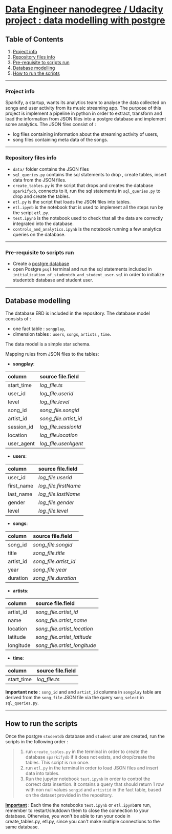 # <u>Data Engineer nanodegree / Udacity project : data modelling with postgre</u>
## Table of Contents
1. [Project info](#project-info)
2. [Repository files info](#repository-files-info)
3. [Pre-requisite to scripts run](#pre-requisite)
4. [Database modelling](#database-modelling)
5. [How to run the scripts](#how-to-run-the-scripts)

***

### Project info

Sparkify, a startup, wants its analytics team to analyse the data collected on songs and user activity from its music streaming app. 
The purpose of this project is implement a pipeline in python in order to extract, transform and load the information from JSON files into a postgre database and implement some analytics.
The JSON files consist of :
* log files containing information about the streaming activity of users,
* song files containing meta data of the songs.


***
### Repository files info

* `data/` folder contains the JSON files 
* `sql_queries.py` contains the sql statements to drop , create tables, insert data from the JSON files.
* `create_tables.py` is the script that drops and creates the database `sparkifydb`, connects to it, run the sql statements in `sql_queries.py` to drop and create the tables. 
* `etl.py` is the script that loads the JSON files into tables.
* `etl.ipynb` is the notebook that is used to implement all the steps run by the script `etl.py`.
* `test.ipynb` is the notebook used to check that all the data are correctly integrated into the database.
* `controls_and_analytics.ipynb` is the notebook running a few analytics queries on the database.


***
### Pre-requisite to scripts run

* Create a [postgre database](https://www.postgresqltutorial.com/install-postgresql/)
* open Postgre `psql` terminal and run the sql statements included in  `initialization_of_studentdb_and_student_user.sql` in order to initialize studentdb database and student user.

***
## Database modelling

The database ERD is included in the repository.
The database model consists of :
* one fact table : `songplay`,
* dimension tables : `users`, `songs`, `artists` , `time`. 

The data model is a simple star schema.

Mapping rules from JSON files to the tables:

* __songplay__:

| column | source file.field  |
|:--------------|:-------------|
| start_time | *log_file.ts* |
| user_id | *log_file.userid* |
| level | *log_file.level* |
| song_id | *song_file.songid*|
| artist_id | *song_file.artist_id*|
| session_id | *log_file.sessionId*|
| location | *log_file.location*|
| user_agent | *log_file.userAgent*|

* __users__:

| column | source file.field  |
|:--------------|:-------------|
| user_id | *log_file.userid* |
| first_name | *log_file.firstName* |
| last_name | *log_file.lastName* |
| gender | *log_file.gender*|
| level | *log_file.level*|

* __songs__:

| column | source file.field  |
|:--------------|:-------------|
| song_id | *song_file.songid* |
| title | *song_file.title* |
| artist_id | *song_file.artist_id* |
| year | *song_file.year*|
| duration | *song_file.duration*|

* __artists__:

| column | source file.field  |
|:--------------|:-------------|
| artist_id | *song_file.artist_id* |
| name | *song_file.artist_name* |
| location | *song_file.artist_location* |
| latitude | *song_file.artist_latitude*|
| longitude | *song_file.artist_longitude*|

* __time__:

| column | source file.field  |
|:--------------|:-------------|
| start_time | *log_file.ts* |

__Important note__ : `song_id` and and `artist_id` columns in `songplay` table are derived from the `song_file` JSON file via the query `song_select` in `sql_queries.py`.
***

## How to run the scripts


Once the postgre `studentdb` database and `student` user are created, run the scripts in the following order :
> 1. run `create_tables.py` in the terminal in order to create the database `sparkifydb` if it does not exists, and drop/create the tables. This script is run once.
> 2. run `etl.py` in the terminal in order to load JSON files and insert data into tables.
> 3. Run the jupyter notebook `test.ipynb` in order to control the correct data insertion. It contains a query that should return 1 row with non null values `songid` and `artistid` in the fact table, based on the dataset provided in the repository.

**<u>Important</u>** : Each time the notebooks `test.ipynb` or `etl.ipynb`are run, remember to restart/shutdown them to close the connection to your database. Otherwise, you won't be able to run your code in create_tables.py, etl.py, since you can't make multiple connections to the same database.


